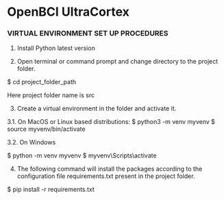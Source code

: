 # OpenBCI UltraCortex

### VIRTUAL ENVIRONMENT SET UP PROCEDURES

1. Install Python latest version

2. Open terminal or command prompt and change directory to the project folder.

$ cd project_folder_path

Here project folder name is src

3. Create a virtual environment in the folder and activate it.

3.1. On MacOS or Linux based distributions:
$ python3 -m venv myvenv
$ source myvenv/bin/activate

3.2. On Windows

$ python -m venv myvenv
$ myvenv\Scripts\activate

4. The following command will install the packages according to the configuration file requirements.txt present in the project folder.

$ pip install -r requirements.txt
